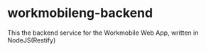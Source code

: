 # workmobileng-backend
This the backend service for the Workmobile Web App, written in NodeJS(Restify)
